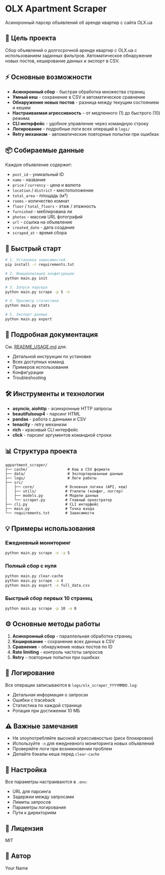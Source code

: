 # OLX Apartment Scraper

Асинхронный парсер объявлений об аренде квартир с сайта OLX.ua

## 🎯 Цель проекта

Сбор объявлений о долгосрочной аренде квартир с OLX.ua с использованием заданных фильтров. Автоматическое обнаружение новых постов, кеширование данных и экспорт в CSV.

## ⚡ Основные возможности

- **Асинхронный сбор** - быстрая обработка множества страниц
- **Умный кеш** - сохранение в CSV и автоматическое сравнение
- **Обнаружение новых постов** - разница между текущим состоянием и кешем
- **Настраиваемая агрессивность** - от медленного (1) до быстрого (10) режима
- **CLI интерфейс** - удобное управление через командную строку
- **Логирование** - подробные логи всех операций в `logs/`
- **Retry механизм** - автоматические повторные попытки при ошибках

## 📦 Собираемые данные

Каждое объявление содержит:
- `post_id` - уникальный ID
- `name` - название
- `price` / `currency` - цена и валюта
- `location` / `district` - местоположение
- `total_area` - площадь (м²)
- `rooms` - количество комнат
- `floor` / `total_floors` - этаж / этажность
- `furnished` - меблирована ли
- `photos` - массив URL фотографий
- `url` - ссылка на объявление
- `created_date` - дата создания
- `scraped_at` - время сбора

## 🚀 Быстрый старт

```bash
# 1. Установка зависимостей
pip install -r requirements.txt

# 2. Инициализация конфигурации
python main.py init

# 3. Запуск парсера
python main.py scrape -p 5 -n

# 4. Просмотр статистики
python main.py stats

# 5. Экспорт данных
python main.py export
```

## 📖 Подробная документация

См. [README_USAGE.md](README_USAGE.md) для:
- Детальной инструкции по установке
- Всех доступных команд
- Примеров использования
- Конфигурации
- Troubleshooting

## 🛠 Инструменты и технологии

- **asyncio, aiohttp** - асинхронные HTTP запросы
- **beautifulsoup4** - парсинг HTML
- **pandas** - работа с данными и CSV
- **tenacity** - retry механизм
- **rich** - красивый CLI интерфейс
- **click** - парсинг аргументов командной строки

## 📊 Структура проекта

```
appartment_scraper/
├── cache/                  # Кеш в CSV формате
├── data/                   # Экспортированные данные
├── logs/                   # Логи работы
├── src/
│   ├── core/              # Основная логика (API, кеш)
│   ├── utils/             # Утилиты (конфиг, логгер)
│   ├── models.py          # Модели данных
│   └── scraper.py         # Главный оркестратор
├── cli.py                 # CLI интерфейс
├── main.py                # Точка входа
└── requirements.txt       # Зависимости
```

## 💡 Примеры использования

### Ежедневный мониторинг
```bash
python main.py scrape -n -a 5
```

### Полный сбор с нуля
```bash
python main.py clear-cache
python main.py scrape -a 4
python main.py export -o full_data.csv
```

### Быстрый сбор первых 10 страниц
```bash
python main.py scrape -p 10 -a 8
```

## ⚙️ Основные методы работы

1. **Асинхронный сбор** - параллельная обработка страниц
2. **Кеширование** - сохранение всех данных в CSV
3. **Сравнение** - обнаружение новых постов по ID
4. **Rate limiting** - контроль частоты запросов
5. **Retry** - повторные попытки при ошибках

## 📝 Логирование

Все операции записываются в `logs/olx_scraper_YYYYMMDD.log`:
- Детальная информация о запросах
- Ошибки с traceback
- Статистика по каждой странице
- Ротация при достижении 10 МБ

## ⚠️ Важные замечания

- Не злоупотребляйте высокой агрессивностью (риск блокировки)
- Используйте `-n` для ежедневного мониторинга новых объявлений
- Проверяйте логи при возникновении проблем
- Делайте бэкапы кеша перед `clear-cache`

## 🔧 Настройка

Все параметры настраиваются в `.env`:
- URL для парсинга
- Задержки между запросами
- Лимиты запросов
- Параметры логирования
- Пути к директориям

## 📄 Лицензия

MIT

## 👤 Автор

Your Name
 